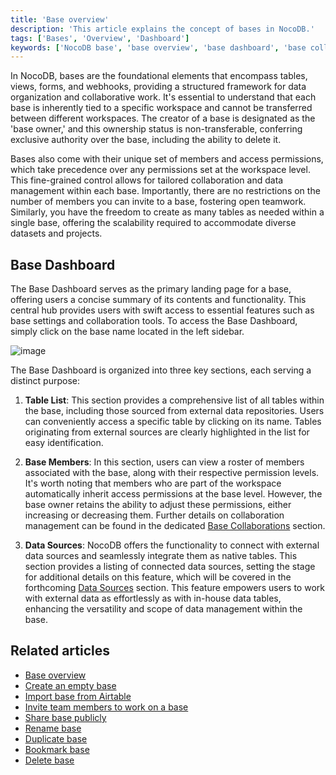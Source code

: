 ```yaml
---
title: 'Base overview'
description: 'This article explains the concept of bases in NocoDB.'
tags: ['Bases', 'Overview', 'Dashboard']
keywords: ['NocoDB base', 'base overview', 'base dashboard', 'base collaboration', 'base actions', 'delete base', 'base management', 'base administration', 'base settings', 'base organization']
---
```


In NocoDB, bases are the foundational elements that encompass tables, views, forms, and webhooks, 
providing a structured framework for data organization and collaborative work. 
It's essential to understand that each base is inherently tied to a specific workspace and cannot be transferred between 
different workspaces. The creator of a base is designated as the 'base owner,' and this ownership status is 
non-transferable, conferring exclusive authority over the base, including the ability to delete it.

Bases also come with their unique set of members and access permissions, which take precedence over any permissions set at the workspace level. 
This fine-grained control allows for tailored collaboration and data management within each base. 
Importantly, there are no restrictions on the number of members you can invite to a base, fostering open teamwork. 
Similarly, you have the freedom to create as many tables as needed within a single base, 
offering the scalability required to accommodate diverse datasets and projects. 


## Base Dashboard

The Base Dashboard serves as the primary landing page for a base, offering users a concise summary of its contents and functionality. 
This central hub provides users with swift access to essential features such as base settings and collaboration tools. 
To access the Base Dashboard, simply click on the base name located in the left sidebar. 

![image](/img/v2/base/base-dashboard.png)

The Base Dashboard is organized into three key sections, each serving a distinct purpose:

1. **Table List**: This section provides a comprehensive list of all tables within the base, 
including those sourced from external data repositories. Users can conveniently access a specific table by clicking 
on its name. Tables originating from external sources are clearly highlighted in the list for easy identification.

2. **Base Members**: In this section, users can view a roster of members associated with the base, along with their 
respective permission levels. It's worth noting that members who are part of the workspace automatically inherit 
access permissions at the base level. However, the base owner retains the ability to adjust these permissions, 
either increasing or decreasing them. Further details on collaboration management can be found in the dedicated 
[Base Collaborations](base-collaboration) section.

3. **Data Sources**: NocoDB offers the functionality to connect with external data sources and seamlessly 
integrate them as native tables. This section provides a listing of connected data sources, setting the stage 
for additional details on this feature, which will be covered in the forthcoming [Data Sources](/data-source/data-source-overview) section. 
This feature empowers users to work with external data as effortlessly as with in-house data tables, enhancing the versatility 
and scope of data management within the base.

   
## Related articles
- [Base overview](/bases/base-overview)
- [Create an empty base](/bases/create-base)
- [Import base from Airtable](/bases/import-base-from-airtable)
- [Invite team members to work on a base](/bases/base-collaboration)
- [Share base publicly](/bases/share-base)
- [Rename base](/bases/actions-on-base#rename-base)
- [Duplicate base](/bases/actions-on-base#duplicate-base)
- [Bookmark base](/bases/actions-on-base#star-base)
- [Delete base](/bases/actions-on-base#delete-base)

